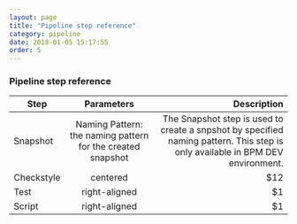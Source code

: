 ```yaml
---
layout: page
title: "Pipeline step reference"
category: pipeline
date: 2018-01-05 15:17:55
order: 5
---
```

### Pipeline step reference

| Step     |      Parameters       |  Description |
|----------|:-------------:|------:|
| Snapshot |  Naming Pattern: the naming pattern for the created snapshot | The Snapshot step is used to create a snpshot by specified naming pattern. This step is only available in BPM DEV environment. |
| Checkstyle |    centered   |   $12 |
| Test | right-aligned |    $1 |
| Script | right-aligned |    $1 |
